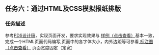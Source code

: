 任务六：通过HTML及CSS模拟报纸排版
----
### 任务描述

参考<a href="http://7xrp04.com1.z0.glb.clouddn.com/task_1_6_1.psd">PDS设计稿</a>，实现页面开发，要求实现效果与 <a href="http://7xrp04.com1.z0.glb.clouddn.com/task_1_6_2.jpg">样例（点击查看）</a>基本一致，完成一个HTML页面代码编写,页面中的各字体大小，内外边距等可参看<a href="http://7xrp04.com1.z0.glb.clouddn.com/task_1_6_3.jpg"> 标注图（点击查看）</a>
页面宽度固定（定宽）
